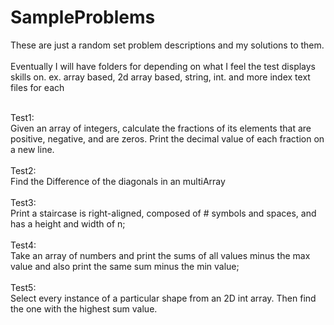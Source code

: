 # SampleProblems
These are just a random set problem descriptions and my solutions to them.
<br />
<br />
Eventually I will have folders for depending on what I feel the test displays skills on. ex. array based, 2d array based, string, int.
and more index text files for each<br />

<br />
Test1:<br />
Given an array of integers, calculate the fractions of its elements that are positive, negative, and are zeros. Print the decimal value of each fraction on a new line.
<br />
<br />
Test2:<br />
Find the Difference of the diagonals in an multiArray
<br />
<br />
Test3:<br />
Print a staircase is right-aligned, composed of # symbols and spaces, and has a height and width of n;
<br /><br />
Test4:<br />
Take an array of numbers and print the sums of all values minus the max value and also print the same sum minus the min value;
<br /><br />
Test5:<br />
Select every instance of a particular shape from an 2D int array. Then find the one with the highest sum value. 
